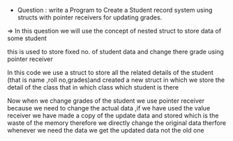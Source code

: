 * Question : write a Program to Create a Student record system using structs with pointer receivers for updating grades.

=> In this question we will use the concept of nested struct to store data of some student

this is used to store fixed no. of student data and change there grade using pointer receiver


In this code we use a struct to store all the related details of the student (that is name ,roll no,grades)and created a new struct in which we store the detail of the class that in which class which student is there

Now when we change grades of the student we use pointer receiver because we need to change the actual data ,if we have used the value receiver we have made a copy of the update data and stored which is the waste of the memory therefore we directly change the original data therfore whenever we need the data we get the updated data not the old one